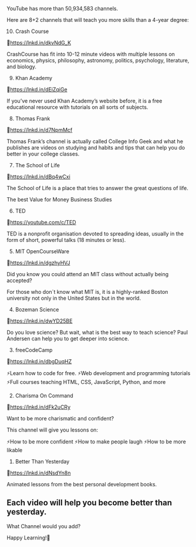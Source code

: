 YouTube has more than 50,934,583 channels.

Here are 8+2 channels that will teach you more skills than a 4-year degree:

10. Crash Course

📍https://lnkd.in/dkvNdG_K

CrashCourse has fit into 10-12 minute videos with multiple lessons on economics, physics, philosophy, astronomy, politics, psychology, literature, and biology.


9. Khan Academy

📍https://lnkd.in/dEiZqiGe

If you’ve never used Khan Academy’s website before, it is a free educational resource with tutorials on all sorts of subjects.


8. Thomas Frank

📍https://lnkd.in/d7NpmMcf

Thomas Frank’s channel is actually called College Info Geek and what he publishes are videos on studying and habits and tips that can help you do better in your college classes.


7. The School of Life

📍https://lnkd.in/dBq4wCxi

The School of Life is a place that tries to answer the great questions of life.

The best Value for Money Business Studies


6. TED

📍https://youtube.com/c/TED

TED is a nonprofit organisation devoted to spreading ideas, usually in the form of short, powerful talks (18 minutes or less).


5. MIT OpenCourseWare

📍https://lnkd.in/dgzhyHVJ

Did you know you could attend an MIT class without actually being accepted?

For those who don´t know what MIT is, it is a highly-ranked Boston university not only in the United States but in the world.


4. Bozeman Science

📍https://lnkd.in/dwYD25BE

Do you love science? But wait, what is the best way to teach science? Paul Andersen can help you to get deeper into science.

3. freeCodeCamp

📍https://lnkd.in/dbgDuqHZ

⚡️Learn how to code for free.
⚡️Web development and programming tutorials
⚡️Full courses teaching HTML, CSS, JavaScript, Python, and more

2. Charisma On Command

📍https://lnkd.in/dFk2uCRy

Want to be more charismatic and confident?

This channel will give you lessons on:

⚡️How to be more confident
⚡️How to make people laugh
⚡️How to be more likable


1. Better Than Yesterday

📍https://lnkd.in/dNsdYn8n

Animated lessons from the best personal development books.

Each video will help you become better than yesterday.
-----------------------------------------

What Channel would you add?

Happy Learning!🙌
